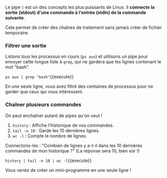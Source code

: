 Le pipe `|` est un des concepts les plus puissants de Linux. Il **connecte la sortie (stdout) d'une commande à l'entrée (stdin) de la commande suivante**.

Cela permet de créer des chaînes de traitement sans jamais créer de fichier temporaire.

### Filtrer une sortie

Listons tous les processus en cours (`ps aux`) et utilisons un pipe pour envoyer cette longue liste à `grep`, qui ne gardera que les lignes contenant le mot "bash".

`ps aux | grep "bash"`{{execute}}

En une seule ligne, vous avez filtré des centaines de processus pour ne garder que ceux qui vous intéressent.

### Chaîner plusieurs commandes

On peut enchaîner autant de pipes qu'on veut !
1. `history` : Affiche l'historique de vos commandes.
2. `tail -n 10` : Garde les 10 dernières lignes.
3. `wc -l` : Compte le nombre de lignes.

Connectons-les : "Combien de lignes y a-t-il dans les 10 dernières commandes de mon historique ?" (La réponse sera 10, bien sûr !)

`history | tail -n 10 | wc -l`{{execute}}

Vous venez de créer un mini-programme en une seule ligne !